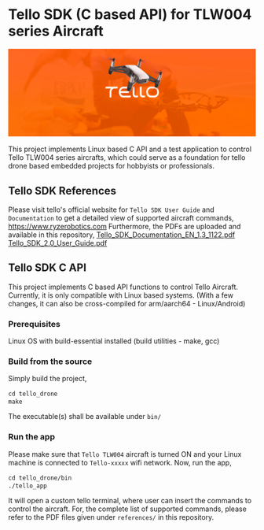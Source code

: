 # Tello SDK (C based API) for TLW004 series Aircraft

![Tello](https://github.com/vismayp92/tello_drone/blob/master/references/tello_cover.jpg?raw=true)

This project implements Linux based C API and a test application to control Tello TLW004 series aircrafts, which could serve as a foundation for tello drone based embedded projects for hobbyists or professionals.

## Tello SDK References
Please visit tello's official website for `Tello SDK User Guide` and `Documentation` to get a detailed view of supported aircraft commands,
https://www.ryzerobotics.com
Furthermore, the PDFs are uploaded and available in this repository,
[Tello_SDK_Documentation_EN_1.3_1122.pdf](https://github.com/vismayp92/tello_drone/blob/master/references/Tello_SDK_Documentation_EN_1.3_1122.pdf)
[Tello_SDK_2.0_User_Guide.pdf](https://github.com/vismayp92/tello_drone/blob/master/references/Tello_SDK_2.0_User_Guide.pdf)

## Tello SDK C API
This project implements C based API functions to control Tello Aircraft. Currently, it is only compatible with Linux based systems.
(With a few changes, it can also be cross-compiled for arm/aarch64 - Linux/Android)

### Prerequisites
Linux OS with build-essential installed (build utilities - make, gcc)

### Build from the source
Simply build the project,
```
cd tello_drone
make
```
The executable(s) shall be available under `bin/`

### Run the app
Please make sure that `Tello TLW004` aircraft is turned ON and your Linux machine is connected to `Tello-xxxxx` wifi network.
Now, run the app,
```
cd tello_drone/bin
./tello_app
```
It will open a custom tello terminal, where user can insert the commands to control the aircraft.
For, the complete list of supported commands, please refer to the PDF files given under `references/` in this repository.
